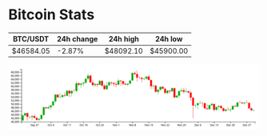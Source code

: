 # Bitcoin Stats

BTC/USDT|24h change|24h high|24h low|
|---|---|---|---|
|$46584.05|-2.87%|$48092.10|$45900.00|

<img src="./chart.svg">
